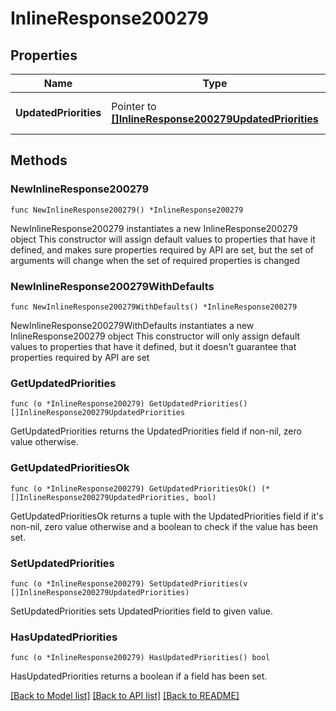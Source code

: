 # InlineResponse200279

## Properties

Name | Type | Description | Notes
------------ | ------------- | ------------- | -------------
**UpdatedPriorities** | Pointer to [**[]InlineResponse200279UpdatedPriorities**](InlineResponse200279UpdatedPriorities.md) | List of updated priorities | [optional] 

## Methods

### NewInlineResponse200279

`func NewInlineResponse200279() *InlineResponse200279`

NewInlineResponse200279 instantiates a new InlineResponse200279 object
This constructor will assign default values to properties that have it defined,
and makes sure properties required by API are set, but the set of arguments
will change when the set of required properties is changed

### NewInlineResponse200279WithDefaults

`func NewInlineResponse200279WithDefaults() *InlineResponse200279`

NewInlineResponse200279WithDefaults instantiates a new InlineResponse200279 object
This constructor will only assign default values to properties that have it defined,
but it doesn't guarantee that properties required by API are set

### GetUpdatedPriorities

`func (o *InlineResponse200279) GetUpdatedPriorities() []InlineResponse200279UpdatedPriorities`

GetUpdatedPriorities returns the UpdatedPriorities field if non-nil, zero value otherwise.

### GetUpdatedPrioritiesOk

`func (o *InlineResponse200279) GetUpdatedPrioritiesOk() (*[]InlineResponse200279UpdatedPriorities, bool)`

GetUpdatedPrioritiesOk returns a tuple with the UpdatedPriorities field if it's non-nil, zero value otherwise
and a boolean to check if the value has been set.

### SetUpdatedPriorities

`func (o *InlineResponse200279) SetUpdatedPriorities(v []InlineResponse200279UpdatedPriorities)`

SetUpdatedPriorities sets UpdatedPriorities field to given value.

### HasUpdatedPriorities

`func (o *InlineResponse200279) HasUpdatedPriorities() bool`

HasUpdatedPriorities returns a boolean if a field has been set.


[[Back to Model list]](../README.md#documentation-for-models) [[Back to API list]](../README.md#documentation-for-api-endpoints) [[Back to README]](../README.md)


